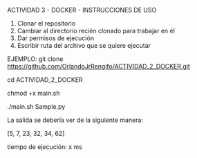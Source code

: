ACTIVIDAD 3 - DOCKER - INSTRUCCIONES DE USO

1. Clonar el repositorio
2. Cambiar al directorio recién clonado para trabajar en él
3. Dar permisos de ejecución
4. Escribir ruta del archivo que se quiere ejecutar

EJEMPLO:
git clone https://github.com/OrlandoJrRengifo/ACTIVIDAD_2_DOCKER.git

cd ACTIVIDAD_2_DOCKER

chmod +x main.sh

./main.sh Sample.py


La salida se debería ver de la siguiente manera:

[5, 7, 23, 32, 34, 62]

tiempo de ejecución: x ms
